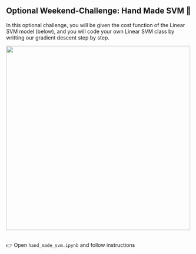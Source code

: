 ## Optional Weekend-Challenge: Hand Made SVM  💪

In this optional challenge, you will be given the cost function of the Linear SVM model (below), and you will code your own Linear SVM class by writting our gradient descent step by step.

<img src='https://wagon-public-datasets.s3.amazonaws.com/data-science-images/ML/svm_cost_function.png' width=500>


<br>
<br>

👉 Open `hand_made_svm.ipynb` and follow instructions
